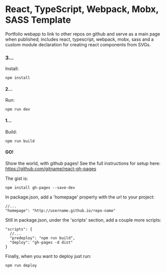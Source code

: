 # React, TypeScript, Webpack, Mobx, SASS Template

Portfolio webapp to link to other repos on github and serve as a main page when published; includes react, typescript, webpack, mobx, sass and a custom module declaration for creating react components from SVGs.

### 3...

Install:

```
npm install
```

#### 2...

Run:

```
npm run dev
```

#### 1...

Build:

```
npm run build
```

#### GO!

Show the world, with github pages! See the full instructions for setup here: https://github.com/gitname/react-gh-pages

The gist is:

```
npm install gh-pages --save-dev
```

In package.json, add a 'homepage' property with the url to your project:

```
//...
"homepage": "http://username.github.io/repo-name"
```

Still in package.json, under the 'scripts' section, add a couple more scripts:

```
"scripts": {
  //...
  "predeploy": "npm run build",
  "deploy": "gh-pages -d dist"
}
```

Finally, when you want to deploy just run:

```
npm run deploy
```
